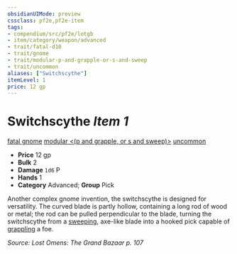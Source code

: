 ```yaml
---
obsidianUIMode: preview
cssclass: pf2e,pf2e-item
tags:
- compendium/src/pf2e/lotgb
- item/category/weapon/advanced
- trait/fatal-d10
- trait/gnome
- trait/modular-p-and-grapple-or-s-and-sweep
- trait/uncommon
aliases: ["Switchscythe"]
itemLevel: 1
price: 12 gp
---
```

# Switchscythe *Item 1*  
[fatal <d10>](../../../rules/traits/fatal.md)  [gnome](../../../rules/traits/gnome.md)  [modular <(p and grapple, or s and sweep)>](../../../rules/traits/modular-logm.md)  [uncommon](../../../rules/traits/uncommon.md)  

- **Price** 12 gp
- **Bulk** 2
- **Damage** `1d6` P
- **Hands** 1
- **Category** Advanced; **Group** Pick 

Another complex gnome invention, the switchscythe is designed for versatility. The curved blade is partly hollow, containing a long rod of wood or metal; the rod can be pulled perpendicular to the blade, turning the switchscythe from a [sweeping](../../../rules/traits/sweep.md), axe-like blade into a hooked pick capable of [grappling](../../../rules/traits/grapple.md) a foe.

*Source: Lost Omens: The Grand Bazaar p. 107*